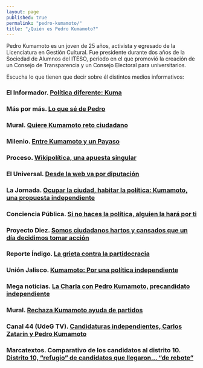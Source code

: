 ```yaml
---
layout: page
published: true
permalink: "pedro-kumamoto/"
title: "¿Quién es Pedro Kumamoto?"
---
```


Pedro Kumamoto es un joven de 25 años, activista y egresado de la Licenciatura en Gestión Cultural. Fue presidente durante dos años de la Sociedad de Alumnos del ITESO, periodo en el que promovió la creación de un Consejo de Transparencia y un Consejo Electoral para universitarios.

Escucha lo que tienen que decir sobre él distintos medios informativos:

### El Informador. [Política diferente: Kuma](http://opinion.informador.com.mx/Rotonda/2015/02/03/politica-diferente-kuma/)

### Más por más. [Lo que sé de Pedro](http://www.maspormas.com/maspormas-gdl/columnas-gdl/lo-que-se-de-pedro?nopaging=1)

### Mural. [Quiere Kumamoto reto ciudadano](http://www.mural.com/aplicaciones/articulo/default.aspx?Id=454667&v=3)

### Milenio. [Entre Kumamoto y un Payaso](http://www.milenio.com/firmas/frank_lozano/Kumamoto-Payaso_18_453134727.html)

### Proceso. [Wikipolítica, una apuesta singular](http://www.proceso.com.mx/?p=393403)

### El Universal. [Desde la web va por diputación](http://www.eluniversal.com.mx/estados/2015/impreso/desde-la-web-va-por-diputacion-97718.html)

### La Jornada. [Ocupar la ciudad, habitar la política: Kumamoto, una propuesta independiente](http://lajornadajalisco.com.mx/2015/01/ocupar-la-ciudad-habitar-la-politica-kumamoto-una-propuesta-independiente/)

### Conciencia Pública. [Si no haces la política, alguien la hará por ti](http://concienciapublica.com.mx/entrevistas/si-no-haces-la-politica-alguien-la-hara-por-ti-pedro-kumamoto/)

### Proyecto Diez. [Somos ciudadanos hartos y cansados que un día decidimos tomar acción](http://www.proyectodiez.mx/politica/somos-ciudadanos-hartos-y-cansados-que-un-dia-decidimos-tomar-accion)

### Reporte Índigo. [La grieta contra la partidocracia](http://reporteindigo.com/reporte/guadalajara/la-grieta-contra-la-partidocracia)

### Unión Jalisco. [Kumamoto: Por una política independiente](http://www.unionjalisco.mx/articulo/2015/01/22/politica/zapopan/kumamoto-por-una-politica-independiente)

### Mega noticias. [La Charla con Pedro Kumamoto, precandidato independiente](https://meganoticias.mx/tu-ciudad/guadalajara/la-entrevista/item/55471-la-charla-con-pedro-kumamoto-precandidato-independiente.html)

### Mural. [Rechaza Kumamoto ayuda de partidos](http://www.mural.com/aplicacioneslibre/preacceso/articulo/default.aspx?id=471270&urlredirect=http://www.mural.com/aplicaciones/articulo/default.aspx?id=471270)

### Canal 44 (UdeG TV). [Candidaturas independientes, Carlos Zatarín y Pedro Kumamoto](http://udgtv.com/video/candidaturas-independientes-carlos-zatara%C3%ADn-y-pedro-kumamoto)

### Marcatextos. Comparativo de los candidatos al distrito 10. [Distrito 10, “refugio” de candidatos que llegaron… “de rebote”](http://marcatextos.com/zapopan/distrito-10-refugio-de-candidatos-que-llegaron-de-rebote/)
